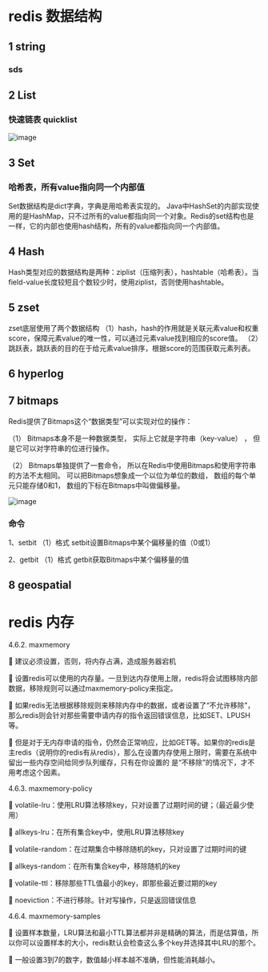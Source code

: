 # redis 数据结构

## 1 string
### sds


## 2 List
### 快速链表 quicklist

![image](https://user-images.githubusercontent.com/42630862/145772592-21f78ac1-fa48-4283-a82c-31d33393dfd6.png)


## 3 Set

### 哈希表，所有value指向同一个内部值
Set数据结构是dict字典，字典是用哈希表实现的。
Java中HashSet的内部实现使用的是HashMap，只不过所有的value都指向同一个对象。Redis的set结构也是一样，它的内部也使用hash结构，所有的value都指向同一个内部值。

## 4 Hash

Hash类型对应的数据结构是两种：ziplist（压缩列表），hashtable（哈希表）。当field-value长度较短且个数较少时，使用ziplist，否则使用hashtable。

## 5 zset
zset底层使用了两个数据结构
（1）hash，hash的作用就是关联元素value和权重score，保障元素value的唯一性，可以通过元素value找到相应的score值。
（2）跳跃表，跳跃表的目的在于给元素value排序，根据score的范围获取元素列表。


## 6 hyperlog



## 7 bitmaps

Redis提供了Bitmaps这个“数据类型”可以实现对位的操作：

（1）	Bitmaps本身不是一种数据类型， 实际上它就是字符串（key-value） ， 但是它可以对字符串的位进行操作。

（2）	Bitmaps单独提供了一套命令， 所以在Redis中使用Bitmaps和使用字符串的方法不太相同。 可以把Bitmaps想象成一个以位为单位的数组， 数组的每个单元只能存储0和1， 数组的下标在Bitmaps中叫做偏移量。

![image](https://user-images.githubusercontent.com/42630862/146502673-a8e04c9c-a6d4-41be-94f6-fbb1d62d2718.png)


### 命令
1、setbit
（1）格式
setbit<key><offset><value>设置Bitmaps中某个偏移量的值（0或1）

2、getbit
（1）格式
getbit<key><offset>获取Bitmaps中某个偏移量的值

 

## 8 geospatial

# redis 内存

4.6.2.	maxmemory 

	建议必须设置，否则，将内存占满，造成服务器宕机

	设置redis可以使用的内存量。一旦到达内存使用上限，redis将会试图移除内部数据，移除规则可以通过maxmemory-policy来指定。

	如果redis无法根据移除规则来移除内存中的数据，或者设置了“不允许移除”，那么redis则会针对那些需要申请内存的指令返回错误信息，比如SET、LPUSH等。

	但是对于无内存申请的指令，仍然会正常响应，比如GET等。如果你的redis是主redis（说明你的redis有从redis），那么在设置内存使用上限时，需要在系统中留出一些内存空间给同步队列缓存，只有在你设置的
是“不移除”的情况下，才不用考虑这个因素。
 
4.6.3.	maxmemory-policy

	volatile-lru：使用LRU算法移除key，只对设置了过期时间的键；（最近最少使用）

	allkeys-lru：在所有集合key中，使用LRU算法移除key

	volatile-random：在过期集合中移除随机的key，只对设置了过期时间的键

	allkeys-random：在所有集合key中，移除随机的key

	volatile-ttl：移除那些TTL值最小的key，即那些最近要过期的key

	noeviction：不进行移除。针对写操作，只是返回错误信息
 
4.6.4.	maxmemory-samples

	设置样本数量，LRU算法和最小TTL算法都并非是精确的算法，而是估算值，所以你可以设置样本的大小，redis默认会检查这么多个key并选择其中LRU的那个。

	一般设置3到7的数字，数值越小样本越不准确，但性能消耗越小。



